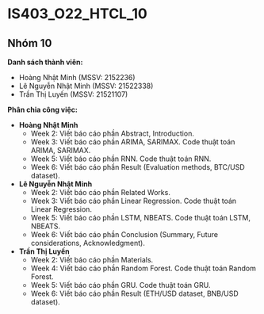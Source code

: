 # IS403_O22_HTCL_10

## Nhóm 10

**Danh sách thành viên:**
- Hoàng Nhật Minh (MSSV: 2152236)
- Lê Nguyễn Nhật Minh (MSSV: 21522338)
- Trần Thị Luyến (MSSV: 21521107)

**Phân chia công việc:**
- **Hoàng Nhật Minh**
  - Week 2: Viết báo cáo phần Abstract, Introduction.
  - Week 3: Viết báo cáo phần ARIMA, SARIMAX. Code thuật toán ARIMA, SARIMAX.
  - Week 5: Viết báo cáo phần RNN. Code thuật toán RNN.
  - Week 6: Viết báo cáo phần Result (Evaluation methods, BTC/USD dataset).
- **Lê Nguyễn Nhật Minh**
  - Week 2: Viết báo cáo phần Related Works.
  - Week 3: Viết báo cáo phần Linear Regression. Code thuật toán Linear Regression.
  - Week 5: Viết báo cáo phần LSTM, NBEATS. Code thuật toán LSTM, NBEATS.
  - Week 6: Viết báo cáo phần Conclusion (Summary, Future considerations, Acknowledgment).
- **Trần Thị Luyến**
  - Week 2: Viết báo cáo phần Materials.
  - Week 4: Viết báo cáo phần Random Forest. Code thuật toán Random Forest.
  - Week 5: Viết báo cáo phần GRU. Code thuật toán GRU.
  - Week 6: Viết báo cáo phần Result (ETH/USD dataset, BNB/USD dataset).
